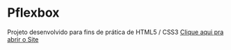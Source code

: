 # Pflexbox
 Projeto desenvolvido para fins de prática de HTML5 / CSS3
 <a href="https://alexkd2.github.io/Pflexbox/index_flex">Clique aqui pra abrir o Site</a>

